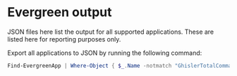 ﻿# Evergreen output

JSON files here list the output for all supported applications. These are listed here for reporting purposes only.

Export all applications to JSON by running the following command:

```powershell
Find-EvergreenApp | Where-Object { $_.Name -notmatch "GhislerTotalCommander" } | ForEach-Object { Get-EvergreenApp -Name $_.Name | ConvertTo-Json | Out-File -Path ".\$($_.Name).json" -Encoding "Utf8" }
```
